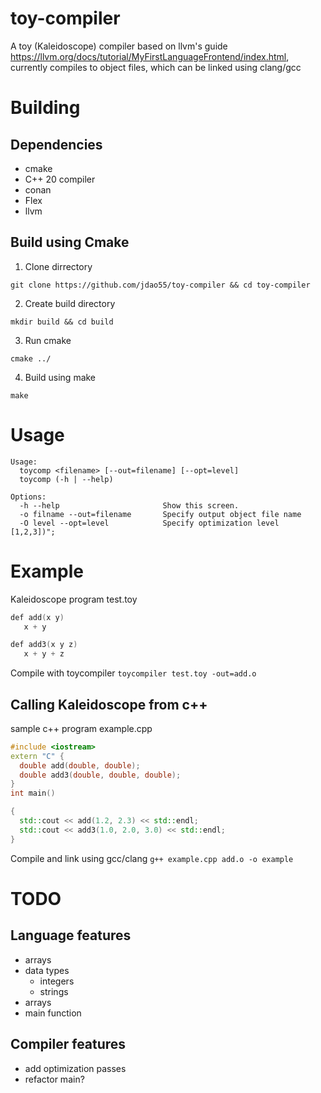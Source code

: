 # toy-compiler
A toy (Kaleidoscope) compiler based on llvm's guide https://llvm.org/docs/tutorial/MyFirstLanguageFrontend/index.html, 
currently compiles to object files, which can be linked using clang/gcc

# Building
## Dependencies
- cmake
- C++ 20 compiler 
- conan
- Flex
- llvm
## Build using Cmake
1. Clone dirrectory 
``` 
git clone https://github.com/jdao55/toy-compiler && cd toy-compiler
```
2. Create build directory
```
mkdir build && cd build
```
3. Run cmake
```
cmake ../
```
4. Build using make 
```
make
```
# Usage
```
Usage:
  toycomp <filename> [--out=filename] [--opt=level]
  toycomp (-h | --help)

Options:
  -h --help                       Show this screen.
  -o filname --out=filename       Specify output object file name
  -O level --opt=level            Specify optimization level [1,2,3])";
```
# Example
Kaleidoscope program test.toy
```C
def add(x y)
   x + y

def add3(x y z)
   x + y + z
```
Compile with toycompiler
```toycompiler test.toy -out=add.o```

## Calling Kaleidoscope from c++
sample c++ program example.cpp
```C++
#include <iostream>
extern "C" {
  double add(double, double);
  double add3(double, double, double);
}
int main()

{
  std::cout << add(1.2, 2.3) << std::endl;
  std::cout << add3(1.0, 2.0, 3.0) << std::endl;
}
```
Compile and link using gcc/clang
```g++ example.cpp add.o -o example```
# TODO
## Language features
- arrays
- data types
  - integers
  - strings
- arrays
- main function
## Compiler features
- add optimization passes
- refactor main?
      

